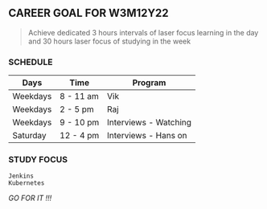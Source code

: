 
## CAREER GOAL FOR W3M12Y22

> Achieve dedicated 3 hours intervals of 
>laser focus learning in the day 
>and 30 hours laser focus of studying in the week

### SCHEDULE

| Days | Time | Program |
| ---- | ---- | ------- |
| Weekdays | 8 - 11 am | Vik |
| Weekdays | 2 - 5 pm | Raj |
| Weekdays | 9 - 10 pm | Interviews - Watching |
| Saturday | 12 - 4 pm | Interviews - Hans on |

### STUDY FOCUS

```
Jenkins
Kubernetes
```

*GO FOR IT !!!*